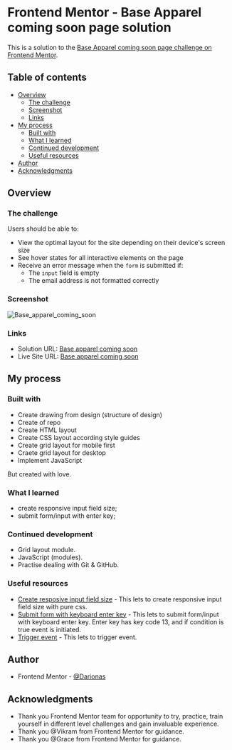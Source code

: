 # Frontend Mentor - Base Apparel coming soon page solution

This is a solution to the [Base Apparel coming soon page challenge on Frontend Mentor](https://www.frontendmentor.io/challenges/base-apparel-coming-soon-page-5d46b47f8db8a7063f9331a0). 

## Table of contents

- [Overview](#overview)
  - [The challenge](#the-challenge)
  - [Screenshot](#screenshot)
  - [Links](#links)
- [My process](#my-process)
  - [Built with](#built-with)
  - [What I learned](#what-i-learned)
  - [Continued development](#continued-development)
  - [Useful resources](#useful-resources)
- [Author](#author)
- [Acknowledgments](#acknowledgments)

## Overview

### The challenge

Users should be able to:

- View the optimal layout for the site depending on their device's screen size
- See hover states for all interactive elements on the page
- Receive an error message when the `form` is submitted if:
  - The `input` field is empty
  - The email address is not formatted correctly

### Screenshot

![Base_apparel_coming_soon](.images/base_apparel_coming_soon.png)

### Links

- Solution URL: [Base apparel coming soon](https://github.com/Darionas/base-apparel-coming-soon)
- Live Site URL: [Base apparel coming soon](https://darionas.github.io/base-apparel-coming-soon/)

## My process

### Built with

 * Create drawing from design (structure of design)
 * Create of repo
 * Create HTML layout
 * Create CSS layout according style guides
 * Create grid layout for mobile first
 * Craete grid layout for desktop
 * Implement JavaScript

But created with love.

### What I learned

- create responsive input field size;
- submit form/input with enter key;  

### Continued development

- Grid layout module.
- JavaScript (modules).
- Practise dealing with Git & GitHub.

### Useful resources

- [Create resposive input field size](https://stackoverflow.com/questions/18073218/responsive-input-field-width-or-other-elements#answer-18073300) - This lets to create responsive input field size with pure css.
- [Submit form with keyboard enter key](https://stackoverflow.com/questions/20484738/submit-form-on-enter-key-with-javascript#answer-20484978) - This lets to submit form/input with keyboard enter key. Enter key has key code 13, and if condition is true event is initiated. 
- [Trigger event](https://stackoverflow.com/questions/2490825/how-to-trigger-event-in-javascript#answer-50587874) - This lets to trigger event.

## Author

- Frontend Mentor - [@Darionas](https://www.frontendmentor.io/profile/Darionas)

## Acknowledgments

- Thank you Frontend Mentor team for opportunity to try, practice, train yourself in different level challenges and gain invaluable experience.
- Thank you @Vikram from Frontend Mentor for guidance.
- Thank you @Grace from Frontend Mentor for guidance.
